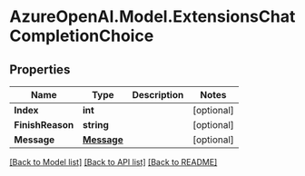 # AzureOpenAI.Model.ExtensionsChatCompletionChoice

## Properties

Name | Type | Description | Notes
------------ | ------------- | ------------- | -------------
**Index** | **int** |  | [optional] 
**FinishReason** | **string** |  | [optional] 
**Message** | [**Message**](Message.md) |  | [optional] 

[[Back to Model list]](../README.md#documentation-for-models) [[Back to API list]](../README.md#documentation-for-api-endpoints) [[Back to README]](../README.md)

